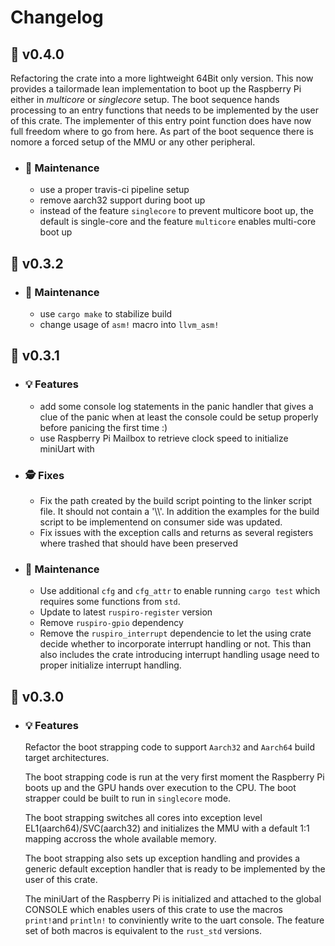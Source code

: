 # Changelog

## :peach: v0.4.0

  Refactoring the crate into a more lightweight 64Bit only version. This now provides a tailormade lean implementation to boot up the Raspberry Pi either in *multicore* or *singlecore* setup. The boot sequence hands processing to an entry functions that needs to be implemented by the user of this crate. The implementer of this entry point function does have now full freedom where to go from here. As part of the boot sequence there is nomore a forced setup of the MMU or any other peripheral.

- ### :wrench: Maintenance

  - use a proper travis-ci pipeline setup
  - remove aarch32 support during boot up
  - instead of the feature `singlecore` to prevent multicore boot up, the default is single-core and the feature `multicore` enables multi-core boot up

## :banana: v0.3.2

- ### :wrench: Maintenance

  - use `cargo make` to stabilize build
  - change usage of `asm!` macro into `llvm_asm!`

## :apple: v0.3.1

- ### :bulb: Features

  - add some console log statements in the panic handler that gives a clue of the panic when at least the console could be setup properly before panicing the first time :)
  - use Raspberry Pi Mailbox to retrieve clock speed to initialize miniUart with

- ### :detective: Fixes

  - Fix the path created by the build script pointing to the linker script file. It should not contain a '\\\\'. In addition the examples for the build script to be implementend on consumer side was updated.
  - Fix issues with the exception calls and returns as several registers where trashed that should have been preserved

- ### :wrench: Maintenance

  - Use additional ``cfg`` and ``cfg_attr`` to enable running ``cargo test`` which requires some functions from ``std``.
  - Update to latest ``ruspiro-register`` version
  - Remove ``ruspiro-gpio`` dependency
  - Remove the ``ruspiro_interrupt`` dependencie to let the using crate decide whether to incorporate interrupt handling or not. This than also includes the crate introducing interrupt handling usage need to proper initialize interrupt handling.

## :carrot: v0.3.0

- ### :bulb: Features
  Refactor the boot strapping code to support `Aarch32` and `Aarch64` build target architectures.

  The boot strapping code is run at the very first moment the Raspberry Pi boots up and the GPU hands over execution to the CPU. The boot strapper could be built to run in `singlecore` mode.

  The boot strapping switches all cores into exception level EL1(aarch64)/SVC(aarch32) and initializes the MMU with a default 1:1 mapping accross the whole available memory.

  The boot strapping also sets up exception handling and provides a generic default exception handler that is ready to be implemented by the user of this crate.

  The miniUart of the Raspberry Pi is initialized and attached to the global CONSOLE which enables users of this crate to use the macros `print!`and `println!` to conviniently write to the uart console. The feature set of both macros is equivalent to the `rust_std` versions.
